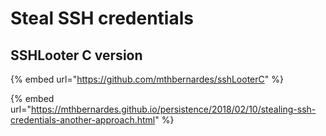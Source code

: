 # Steal SSH credentials

## SSHLooter C version

{% embed url="https://github.com/mthbernardes/sshLooterC" %}

{% embed url="https://mthbernardes.github.io/persistence/2018/02/10/stealing-ssh-credentials-another-approach.html" %}
